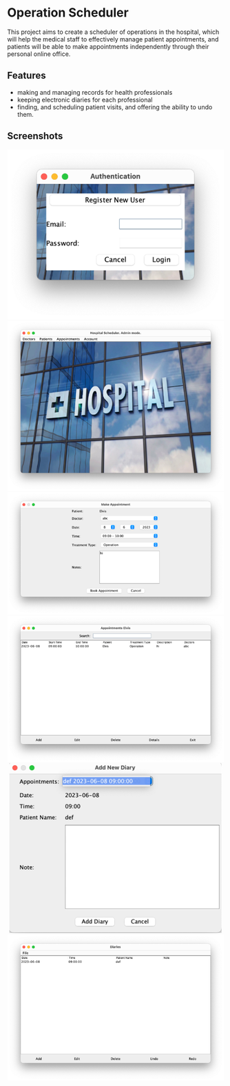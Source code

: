 # Operation Scheduler

This project aims to create a scheduler of operations in the hospital, which will help the medical staff to effectively manage patient appointments, and patients will be able to make appointments independently through their personal online office. 

## Features

- making and managing records for health professionals
- keeping electronic diaries for each professional
- finding, and scheduling patient visits, and offering the ability to undo them.

## Screenshots
<p align ="center">
    <img src="image/login.png" alt="Login page">
    <img src="image/admin_home.png" alt="Admin home page">
    <img src="image/new_appointment.png" alt="New appointment">
    <img src="image/appointment.png" alt="Appointment">
    <img src="image/new_diary.png" alt="New diary">
    <img src="image/diary.png" alt="Diary">
</p>
